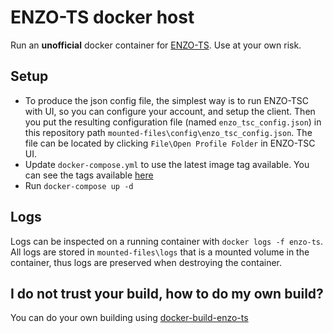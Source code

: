 # ENZO-TS docker host

Run an **unofficial** docker container for [ENZO-TS](https://www.enzobot.com). Use at your own risk.  

## Setup
- To produce the json config file, the simplest way is to run ENZO-TSC with UI, so you can configure your account, and setup the client. Then you put the resulting configuration file (named `enzo_tsc_config.json`) in this repository path `mounted-files\config\enzo_tsc_config.json`. The file can be located by clicking `File\Open Profile Folder` in ENZO-TSC UI.
- Update `docker-compose.yml` to use the latest image tag available. You can see the tags available [here](https://hub.docker.com/r/dorru/enzo-ts/tags?page=1&ordering=last_updated)
- Run `docker-compose up -d`

## Logs
Logs can be inspected on a running container with `docker logs -f enzo-ts`. All logs are stored in `mounted-files\logs` that is a mounted volume in the container, thus logs are preserved when destroying the container.

## I do not trust your build, how to do my own build?
You can do your own building using [docker-build-enzo-ts](https://github.com/danydev/docker-build-enzo-ts)
